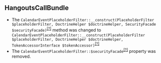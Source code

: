 HangoutsCallBundle
------------------
* The `CalendarEventPlaceholderFilter::__construct(PlaceholderFilter $placeholderFilter, DoctrineHelper $doctrineHelper, SecurityFacade $securityFacade)`<sup>[[?]](https://github.com/oroinc/OroCRMHangoutsCallBundle/tree/2.2.0/Placeholder/CalendarEventPlaceholderFilter.php#L26 "Oro\Bundle\HangoutsCallBundle\Placeholder\CalendarEventPlaceholderFilter")</sup> method was changed to `CalendarEventPlaceholderFilter::__construct(PlaceholderFilter $placeholderFilter, DoctrineHelper $doctrineHelper, TokenAccessorInterface $tokenAccessor)`<sup>[[?]](https://github.com/oroinc/OroCRMHangoutsCallBundle/tree/2.3.0/Placeholder/CalendarEventPlaceholderFilter.php#L26 "Oro\Bundle\HangoutsCallBundle\Placeholder\CalendarEventPlaceholderFilter")</sup>
* The `CalendarEventPlaceholderFilter::$securityFacade`<sup>[[?]](https://github.com/oroinc/OroCRMHangoutsCallBundle/tree/2.2.0/Placeholder/CalendarEventPlaceholderFilter.php#L19 "Oro\Bundle\HangoutsCallBundle\Placeholder\CalendarEventPlaceholderFilter::$securityFacade")</sup> property was removed.
